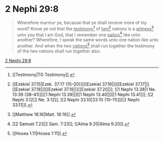 # 2 Nephi 29:8

> Wherefore murmur ye, because that ye shall receive more of my word? Know ye not that the <u>testimony</u>[^a] of <u>two</u>[^b] nations is a <u>witness</u>[^c] unto you that I am God, that I remember one <u>nation</u>[^d] like unto another? Wherefore, I speak the same words unto one nation like unto another. And when the two <u>nations</u>[^e] shall run together the testimony of the two nations shall run together also.

[2 Nephi 29:8](https://www.churchofjesuschrist.org/study/scriptures/bofm/2-ne/29?lang=eng&id=p8#p8)


[^a]: [[Testimony|TG Testimony]].  
[^b]: [[Ezekiel 37.15|Ezek. 37:17 (15–20)]][[Ezekiel 37.16|]][[Ezekiel 37.17|]][[Ezekiel 37.18|]][[Ezekiel 37.19|]][[Ezekiel 37.20|]]; [[1 Nephi 13.38|1 Ne. 13:39 (38–41)]][[1 Nephi 13.39|]][[1 Nephi 13.40|]][[1 Nephi 13.41|]]; [[2 Nephi 3.12|2 Ne. 3:12]]; [[2 Nephi 33.10|33:10 (10–11)]][[2 Nephi 33.11|]].  
[^c]: [[Matthew 18.16|Matt. 18:16]].  
[^d]: [[2 Samuel 7.23|2 Sam. 7:23]]; [[Alma 9.20|Alma 9:20]].  
[^e]: [[Hosea 1.11|Hosea 1:11]].  
